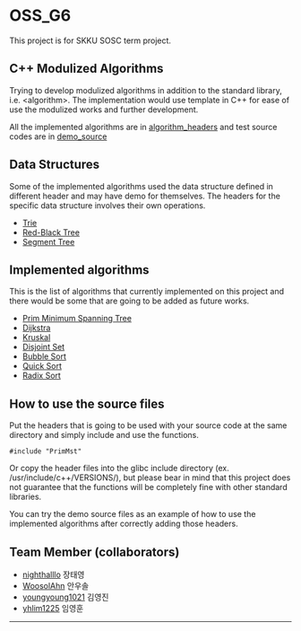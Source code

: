# OSS_G6

This project is for SKKU SOSC term project. 

C++ Modulized Algorithms 
----
Trying to develop modulized algorithms in addition to the standard library, i.e. \<algorithm\>. The implementation would use template in C++ for ease of use the modulized works and further development.

All the implemented algorithms are in [algorithm\_headers](algorithm_headers/) and test source codes are in [demo\_source](demo_source/)

Data Structures
----
Some of the implemented algorithms used the data structure defined in different header and may have demo for themselves. The headers for the specific data structure involves their own operations.

* [Trie](algorithm_headers/trie.h)
* [Red-Black Tree](algorithm_headers/rbt.h)
* [Segment Tree](algorithm_headers/rquery.h)

Implemented algorithms
----

This is the list of algorithms that currently implemented on this project and there would be some that are going to be added as future works.

 * [Prim Minimum Spanning Tree](algorithm_headers/PrimMst.h) 
 * [Dijkstra](algorithm_headers/dijkstra.h)
 * [Kruskal](algorithm_headers/kruskal.h)
 * [Disjoint Set](algorithm_headers/disset.h)
 * [Bubble Sort](algorithm_headers/bubble_sort.h)
 * [Quick Sort](algorithm_headers/quick_sort.h)
 * [Radix Sort](algorithm_headers/radix.h)

How to use the source files
----
Put the headers that is going to be used with your source code at the same directory and simply include and use the functions. 
```
#include "PrimMst"
```
Or copy the header files into the glibc include directory (ex. /usr/include/c++/VERSIONS/), but please bear in mind that this project does not guarantee that the functions will be completely fine with other standard libraries.

You can try the demo source files as an example of how to use the implemented algorithms after correctly adding those headers.

Team Member (collaborators)
----
* [nighthalllo](https://github.com/nighthalllo) 장태영
* [WoosolAhn](https://github.com/WoosolAhn) 안우솔
* [youngyoung1021](https://github.com/youngyoung1021) 김영진
* [yhlim1225](https://github.com/yhlim1225) 임영훈
----


